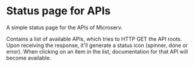 # Status page for APIs

A simple status page for the APIs of Microserv.

Contains a list of available APIs, which tries to HTTP GET the API roots. Upon receiving the response, it'll generate a status icon (spinner, done or error). When clicking on an item in the list, documentation for that API will become available.
